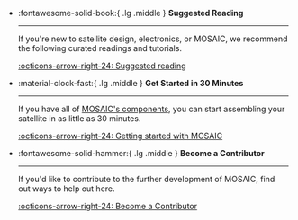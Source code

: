 

<div class="grid cards" markdown>

-   :fontawesome-solid-book:{ .lg .middle } __Suggested Reading__

    ---

    If you're new to satellite design, electronics, or MOSAIC, we recommend the following curated readings and tutorials. 

    [:octicons-arrow-right-24: Suggested reading](https://www.mosaicsat.org/quick_start/suggested_reading/)

-   :material-clock-fast:{ .lg .middle } __Get Started in 30 Minutes__

    ---

    If you have all of [MOSAIC's components](https://www.mosaicsat.org/getting_mosaic/), you can start assembling your satellite in as little as 30 minutes.

    [:octicons-arrow-right-24: Getting started with MOSAIC](https://www.mosaicsat.org/quick_start/getting_started/overview/)

-   :fontawesome-solid-hammer:{ .lg .middle } __Become a Contributor__

    ---

    If you'd like to contribute to the further development of MOSAIC, find out ways to help out here. 

    [:octicons-arrow-right-24: Become a Contributor](https://www.mosaicsat.org/quick_start/become_contributor/)

</div>